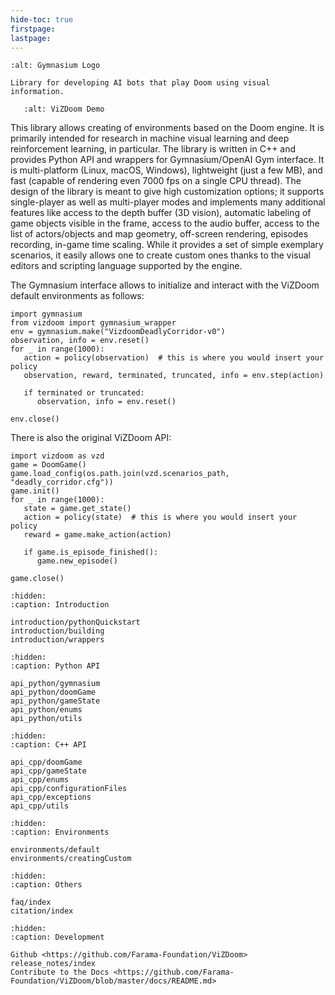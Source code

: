 ```yaml
---
hide-toc: true
firstpage:
lastpage:
---
```


```{project-logo} _static/img/vizdoom-text.png
:alt: Gymnasium Logo
```

```{project-heading}
Library for developing AI bots that play Doom using visual information.
```

```{figure} _static/img/vizdoom-demo.gif
   :alt: ViZDoom Demo
```

This library allows creating of environments based on the Doom engine. It is primarily intended for research in machine visual learning and deep reinforcement learning, in particular. The library is written in C++ and provides Python API and wrappers for Gymnasium/OpenAI Gym interface. It is multi-platform (Linux, macOS, Windows), lightweight (just a few MB), and fast (capable of rendering even 7000 fps on a single CPU thread). The design of the library is meant to give high customization options; it supports single-player as well as multi-player modes and implements many additional features like access to the depth buffer (3D vision), automatic labeling of game objects visible in the frame, access to the audio buffer, access to the list of actors/objects and map geometry, off-screen rendering, episodes recording, in-game time scaling. While it provides a set of simple exemplary scenarios, it easily allows one to create custom ones thanks to the visual editors and scripting language supported by the engine.


The Gymnasium interface allows to initialize and interact with the ViZDoom default environments as follows:

```{code-block} python
import gymnasium
from vizdoom import gymnasium_wrapper
env = gymnasium.make("VizdoomDeadlyCorridor-v0")
observation, info = env.reset()
for _ in range(1000):
   action = policy(observation)  # this is where you would insert your policy
   observation, reward, terminated, truncated, info = env.step(action)

   if terminated or truncated:
      observation, info = env.reset()

env.close()
```

There is also the original ViZDoom API:

```{code-block} python
import vizdoom as vzd
game = DoomGame()
game.load_config(os.path.join(vzd.scenarios_path, "deadly_corridor.cfg"))
game.init()
for _ in range(1000):
   state = game.get_state()
   action = policy(state)  # this is where you would insert your policy
   reward = game.make_action(action)

   if game.is_episode_finished():
      game.new_episode()

game.close()
```


```{toctree}
:hidden:
:caption: Introduction

introduction/pythonQuickstart
introduction/building
introduction/wrappers
```

```{toctree}
:hidden:
:caption: Python API

api_python/gymnasium
api_python/doomGame
api_python/gameState
api_python/enums
api_python/utils
```

```{toctree}
:hidden:
:caption: C++ API

api_cpp/doomGame
api_cpp/gameState
api_cpp/enums
api_cpp/configurationFiles
api_cpp/exceptions
api_cpp/utils
```

```{toctree}
:hidden:
:caption: Environments

environments/default
environments/creatingCustom
```

```{toctree}
:hidden:
:caption: Others

faq/index
citation/index
```

```{toctree}
:hidden:
:caption: Development

Github <https://github.com/Farama-Foundation/ViZDoom>
release_notes/index
Contribute to the Docs <https://github.com/Farama-Foundation/ViZDoom/blob/master/docs/README.md>
```
